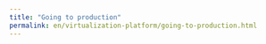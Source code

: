 ```yaml
---
title: "Going to production"
permalink: en/virtualization-platform/going-to-production.html
---
```

